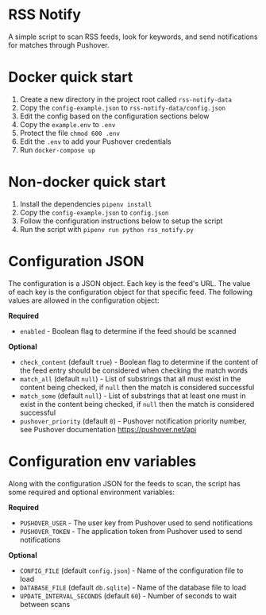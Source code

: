 # RSS Notify
A simple script to scan RSS feeds, look for keywords, and send notifications for matches through Pushover.

# Docker quick start
1. Create a new directory in the project root called `rss-notify-data`
2. Copy the `config-example.json` to `rss-notify-data/config.json`
3. Edit the config based on the configuration sections below
4. Copy the `example.env` to `.env`
5. Protect the file `chmod 600 .env`
6. Edit the `.env` to add your Pushover credentials
7. Run `docker-compose up`

# Non-docker quick start
1. Install the dependencies `pipenv install`
2. Copy the `config-example.json` to `config.json`
3. Follow the configuration instructions below to setup the script
4. Run the script with `pipenv run python rss_notify.py`

# Configuration JSON
The configuration is a JSON object. Each key is the feed's URL. The value of each key is the configuration object for
 that specific feed. The following values are allowed in the configuration object:

**Required**
* `enabled` - Boolean flag to determine if the feed should be scanned

**Optional**
* `check_content` (default `true`) - Boolean flag to determine if the content of the feed entry should be considered
 when checking the match words
* `match_all` (default `null`) - List of substrings that all must exist in the content being checked, if `null` then
 the match is considered successful
* `match_some` (default `null`) - List of substrings that at least one must in exist in the content being checked, if
 `null` then the match is considered successful
* `pushover_priority` (default `0`) - Pushover notification priority number, see Pushover documentation
 https://pushover.net/api

# Configuration env variables
Along with the configuration JSON for the feeds to scan, the script has some required and optional environment
 variables:

**Required**
* `PUSHOVER_USER` - The user key from Pushover used to send notifications
* `PUSHOVER_TOKEN` - The application token from Pushover used to send notifications

**Optional**
* `CONFIG_FILE` (default `config.json`) - Name of the configuration file to load
* `DATABASE_FILE` (default `db.sqlite`) - Name of the database file to load
* `UPDATE_INTERVAL_SECONDS` (default `60`) - Number of seconds to wait between scans
